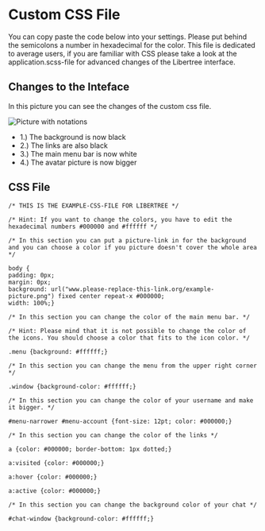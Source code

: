 # Custom CSS File
You can copy paste the code below into your settings. Please put behind the semicolons a number in hexadecimal for the color. This file is dedicated to average users, if you are familiar with CSS please take a look at the application.scss-file for advanced changes of the Libertree interface.

## Changes to the Inteface
In this picture you can see the changes of the custom css file.

![Picture with notations](link_to_the_picture)

* 1.) The background is now black
* 2.) The links are also black
* 3.) The main menu bar is now white
* 4.) The avatar picture is now bigger

## CSS File

~~~
/* THIS IS THE EXAMPLE-CSS-FILE FOR LIBERTREE */

/* Hint: If you want to change the colors, you have to edit the hexadecimal numbers #000000 and #ffffff */

/* In this section you can put a picture-link in for the background and you can choose a color if you picture doesn't cover the whole area */

body {
padding: 0px;
margin: 0px;
background: url("www.please-replace-this-link.org/example-picture.png") fixed center repeat-x #000000;
width: 100%;}

/* In this section you can change the color of the main menu bar. */

/* Hint: Please mind that it is not possible to change the color of the icons. You should choose a color that fits to the icon color. */

.menu {background: #ffffff;}

/* In this section you can change the menu from the upper right corner */

.window {background-color: #ffffff;}

/* In this section you can change the color of your username and make it bigger. */

#menu-narrower #menu-account {font-size: 12pt; color: #000000;}

/* In this section you can change the color of the links */

a {color: #000000; border-bottom: 1px dotted;}

a:visited {color: #000000;}

a:hover {color: #000000;}

a:active {color: #000000;}

/* In this section you can change the background color of your chat */

#chat-window {background-color: #ffffff;}
~~~
